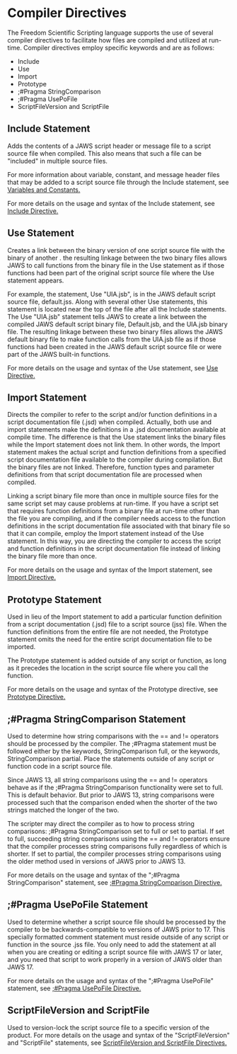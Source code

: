 # Compiler Directives

The Freedom Scientific Scripting language supports the use of several
compiler directives to facilitate how files are compiled and utilized at
run-time. Compiler directives employ specific keywords and are as
follows:

- Include
- Use
- Import
- Prototype
- ;#Pragma StringComparison
- ;#Pragma UsePoFile
- ScriptFileVersion and ScriptFile

## Include Statement

Adds the contents of a JAWS script header or message file to a script
source file when compiled. This also means that such a file can be
\"included\" in multiple source files.

For more information about variable, constant, and message header files
that may be added to a script source file through the Include statement,
see [Variables and Constants.](Variables_and_Constants.html)

For more details on the usage and syntax of the Include statement, see
[Include Directive.](Compiler_Directive/Include_directive.html)

## Use Statement

Creates a link between the binary version of one script source file with
the binary of another . the resulting linkage between the two binary
files allows JAWS to call functions from the binary file in the Use
statement as if those functions had been part of the original script
source file where the Use statement appears.

For example, the statement, Use \"UIA.jsb\", is in the JAWS default
script source file, default.jss. Along with several other Use
statements, this statement is located near the top of the file after all
the Include statements. The Use \"UIA.jsb\" statement tells JAWS to
create a link between the compiled JAWS default script binary file,
Default.jsb, and the UIA.jsb binary file. The resulting linkage between
these two binary files allows the JAWS default binary file to make
function calls from the UIA.jsb file as if those functions had been
created in the JAWS default script source file or were part of the JAWS
built-in functions.

For more details on the usage and syntax of the Use statement, see [Use
Directive.](Compiler_Directive/Use_directive.html)

## Import Statement

Directs the compiler to refer to the script and/or function definitions
in a script documentation file (.jsd) when compiled. Actually, both use
and import statements make the definitions in a .jsd documentation
available at compile time. The difference is that the Use statement
links the binary files while the Import statement does not link them. In
other words, the Import statement makes the actual script and function
definitions from a specified script documentation file available to the
compiler during compilation. But the binary files are not linked.
Therefore, function types and parameter definitions from that script
documentation file are processed when compiled.

Linking a script binary file more than once in multiple source files for
the same script set may cause problems at run-time. If you have a script
set that requires function definitions from a binary file at run-time
other than the file you are compiling, and if the compiler needs access
to the function definitions in the script documentation file associated
with that binary file so that it can compile, employ the Import
statement instead of the Use statement. In this way, you are directing
the compiler to access the script and function definitions in the script
documentation file instead of linking the binary file more than once.

For more details on the usage and syntax of the Import statement, see
[Import Directive.](Compiler_Directive/Import_directive.html)

## Prototype Statement

Used in lieu of the Import statement to add a particular function
definition from a script documentation (.jsd) file to a script source
(jss) file. When the function definitions from the entire file are not
needed, the Prototype statement omits the need for the entire script
documentation file to be imported.

The Prototype statement is added outside of any script or function, as
long as it precedes the location in the script source file where you
call the function.

For more details on the usage and syntax of the Prototype directive, see
[Prototype Directive.](Compiler_directive/Prototype_directive.html)

## ;#Pragma StringComparison Statement

Used to determine how string comparisons with the == and != operators
should be processed by the compiler. The ;#Pragma statement must be
followed either by the keywords, StringComparison full, or the keywords,
StringComparison partial. Place the statements outside of any script or
function code in a script source file.

Since JAWS 13, all string comparisons using the == and != operators
behave as if the ;#Pragma StringComparison functionality were set to
full. This is default behavior. But prior to JAWS 13, string comparisons
were processed such that the comparison ended when the shorter of the
two strings matched the longer of the two.

The scripter may direct the compiler as to how to process string
comparisons: ;#Pragma StringComparison set to full or set to partial. If
set to full, succeeding string comparisons using the == and != operators
ensure that the compiler processes string comparisons fully regardless
of which is shorter. If set to partial, the compiler processes string
comparisons using the older method used in versions of JAWS prior to
JAWS 13.

For more details on the usage and syntax of the \";#Pragma
StringComparison\" statement, see [;#Pragma StringComparison
Directive.](Compiler_Directive/Pragma_StringComparison_directive.html)

## ;#Pragma UsePoFile Statement

Used to determine whether a script source file should be processed by
the compiler to be backwards-compatible to versions of JAWS prior to 17.
This specially formatted comment statement must reside outside of any
script or function in the source .jss file. You only need to add the
statement at all when you are creating or editing a script source file
with JAWS 17 or later, and you need that script to work properly in a
version of JAWS older than JAWS 17.

For more details on the usage and syntax of the \";#Pragma UsePoFile\"
statement, see [;#Pragma UsePoFile
Directive.](Compiler_Directive/Pragma_UsePoFile_directive.html)

## ScriptFileVersion and ScriptFile

Used to version-lock the script source file to a specific version of the
product. For more details on the usage and syntax of the
\"ScriptFileVersion\" and \"ScriptFile\" statements, see
[ScriptFileVersion and ScriptFile
Directives.](Compiler_Directive/ScriptFileVersion_and_ScriptFile_directive.html)
